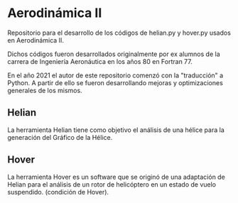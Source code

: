 # Aerodinámica II

Repositorio para el desarrollo de los códigos de helian.py y hover.py usados en Aerodinámica II.

Dichos códigos fueron desarrollados originalmente por ex alumnos de la carrera de Ingeniería Aeronáutica en los años 80 en Fortran 77.

En el año 2021 el autor de este repositorio comenzó con la "traducción" a Python. A partir de ello se fueron desarrollando mejoras y optimizaciones generales de los mismos.

## Helian

La herramienta Helian tiene como objetivo el análisis de una hélice para la generación del Gráfico de la Hélice.

## Hover

La herramienta Hover es un software que se originó de una adaptación de Helian para el análisis de un rotor de helicóptero en un estado de vuelo suspendido. (condición de Hover).